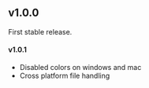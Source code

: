 ## v1.0.0
First stable release.

#### v1.0.1
- Disabled colors on windows and mac
- Cross platform file handling
